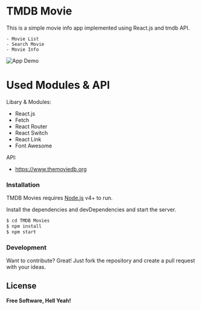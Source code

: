 # TMDB Movie

This is a simple movie info app implemented using React.js and tmdb API.

	- Movie List
	- Search Movie
	- Movie Info

![App Demo](readmeFiles/demo.gif)

# Used Modules & API
Libary & Modules:
  - React.js
  - Fetch
  - React Router
  - React Switch
  - React Link
  - Font Awesome

API:
 - https://www.themoviedb.org

### Installation

TMDB Movies requires [Node.js](https://nodejs.org/) v4+ to run.

Install the dependencies and devDependencies and start the server.

```sh
$ cd TMDB Movies
$ npm install
$ npm start
```

### Development

Want to contribute? Great!
Just fork the repository and create a pull request with your ideas.

License
----
**Free Software, Hell Yeah!**